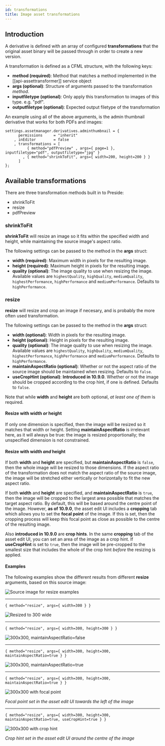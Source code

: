 ```yaml
---
id: transformations
title: Image asset transformations
---
```


## Introduction

A derivative is defined with an array of configured **transformations** that the original asset binary will be passed through in order to create a new version.

A transformation is defined as a CFML structure, with the following keys:

* **method (required)**: Method that matches a method implemented in the [[api-assettransformer]] service object
* **args (optional)**: Structure of arguments passed to the transformation *method*.
* **inputfiletype (optional)**: Only apply this transformation to images of this type. e.g. "pdf".
* **outputfiletype (optional)**: Expected output filetype of the transformation

An example using all of the above arguments, is the admin thumbnail derivative that works for both PDFs and images:

```luceescript
settings.assetmanager.derivatives.adminthumbnail = {
      permissions     = "inherit"
    , inEditor        = false
    , transformations = [
          { method="pdfPreview" , args={ page=1 }, inputfiletype="pdf", outputfiletype="jpg" }
        , { method="shrinkToFit", args={ width=200, height=200 } }
      ]
};
```


## Available transformations

There are three transformation methods built in to Preside:

* shrinkToFit
* resize
* pdfPreview


### shrinkToFit

**shrinkToFit** will resize an image so it fits within the specified width and height, while maintaining the source image's aspect ratio.

The following settings can be passed to the method in the **args** struct:

* **width (required)**: Maximum width in pixels for the resulting image.
* **height (required)**: Maximum height in pixels for the resulting image.
* **quality (optional)**: The image quality to use when resizing the image. Available values are `highestQuality`, `highQuality`, `mediumQuality`, `highestPerformance`, `highPerformance` and `mediumPerformance`. Defaults to `highPerformance`.


### resize

**resize** will resize and crop an image if necesary, and is probably the more often used transformation.

The following settings can be passed to the method in the **args** struct:

* **width (optional)**: Width in pixels for the resulting image.
* **height (optional)**: Height in pixels for the resulting image.
* **quality (optional)**: The image quality to use when resizing the image. Available values are `highestQuality`, `highQuality`, `mediumQuality`, `highestPerformance`, `highPerformance` and `mediumPerformance`. Defaults to `highPerformance`.
* **maintainAspectRatio (optional)**: Whether or not the aspect ratio of the source image should be maintained when resizing. Defaults to `false`.
* **useCropHint (optional)**: **Introduced in 10.9.0**. Whether or not the image should be cropped according to the crop hint, if one is defined. Defaults to `false`.

Note that while **width** and **height** are both optional, *at least one of them* is required.

#### Resize with width *or* height

If only one dimension is specified, then the image will be resized so it matches that width or height. Setting **maintainAspectRatio** is irrelevant here, as it will always be true: the image is resized proportionally; the unspecified dimension is not constrained.

#### Resize with width *and* height

If both **width** and **height** are specified, but **maintainAspectRatio** is `false`, then the whole image will be resized to those dimensions. If the aspect ratio of the transformation does not match the aspect ratio of the source image, the image will be stretched either vertically or horizontally to fit the new aspect ratio.

If both **width** and **height** are specified, and **maintainAspectRatio** is `true`, then the image will be cropped to the largest area possible that matches the target aspect ratio. By default, this will be based around the centre point of the image. However, **as of 10.9.0**, the asset edit UI includes a **cropping** tab which allows you to set the **focal point** of the image. If this is set, then the cropping process will keep this focal point as close as possible to the centre of the resulting image.

Also **introduced in 10.9.0** are **crop hints**. In the same **cropping** tab of the asset edit UI, you can set an area of the image as a crop hint. If **useCropHint** is set to `true`, then the image will be pre-cropped to the smallest size that includes the whole of the crop hint *before* the resizing is applied.

#### Examples

The following examples show the different results from different **resize** arguments, based on this source image:

![Source image for resize examples](images/transformations/dragonfly.jpg)

---

```luceescript
{ method="resize", args={ width=300 } }
```

![Resized to 300 wide](images/transformations/dragonfly-300.jpg)

---

```luceescript
{ method="resize", args={ width=300, height=300 } }
```

![300x300, maintainAspectRatio=false](images/transformations/dragonfly-300x300-squeezed.jpg)

---

```luceescript
{ method="resize", args={ width=300, height=300, maintainAspectRatio=true } }
```

![300x300, maintainAspectRatio=true](images/transformations/dragonfly-300x300.jpg)

---

```luceescript
{ method="resize", args={ width=300, height=300, maintainAspectRatio=true } }
```

![300x300 with focal point](images/transformations/dragonfly-300x300-focal-point.jpg)

*Focal point set in the asset edit UI towards the left of the image*

---

```luceescript
{ method="resize", args={ width=300, height=300, maintainAspectRatio=true, useCropHint=true } }
```

![300x300 with crop hint](images/transformations/dragonfly-300x300-crop-hint.jpg)

*Crop hint set in the asset edit UI around the centre of the image*
